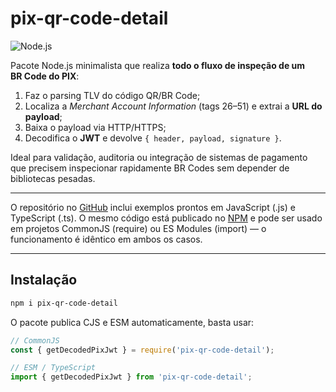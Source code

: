 # pix-qr-code-detail

![Node.js](https://img.shields.io/badge/Node-%3E%3D14.17-brightgreen)

Pacote Node.js minimalista que realiza **todo o fluxo de inspeção de um BR Code do PIX**:

1. Faz o parsing TLV do código QR/BR Code;
2. Localiza a _Merchant Account Information_ (tags 26–51) e extrai a **URL do payload**;
3. Baixa o payload via HTTP/HTTPS;
4. Decodifica o **JWT** e devolve `{ header, payload, signature }`.

Ideal para validação, auditoria ou integração de sistemas de pagamento que precisem inspecionar rapidamente BR Codes sem depender de bibliotecas pesadas.

---

O repositório no [GitHub](https://github.com/efipay/pix-qr-code-detail) inclui exemplos prontos em JavaScript (.js) e TypeScript (.ts). O mesmo código está publicado no [NPM](https://www.npmjs.com/package/pix-qr-code-detail) e pode ser usado em projetos CommonJS (require) ou ES Modules (import) — o funcionamento é idêntico em ambos os casos.

---

## Instalação

```bash
npm i pix-qr-code-detail
```

O pacote publica CJS e ESM automaticamente, basta usar:
```js
// CommonJS
const { getDecodedPixJwt } = require('pix-qr-code-detail');

// ESM / TypeScript
import { getDecodedPixJwt } from 'pix-qr-code-detail';
```

